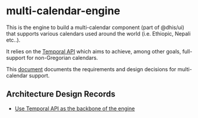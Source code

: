 # multi-calendar-engine

This is the engine to build a multi-calendar component (part of @dhis/ui) that supports various calendars used around the world (i.e. Ethiopic, Nepali etc..).

It relies on the [Temporal API](https://tc39.es/proposal-temporal) which aims to achieve, among other goals, full-support for non-Gregorian calendars.

This [document](https://docs.google.com/document/d/19zjyB45oBbqC5KeubaU8E7cw9fGhFc3tOXY0GkzZKqc/edit?userstoinvite=hendrik%40dhis2.org#heading=h.rjt0etsbsqh6) documents the requirements and design decisions for multi-calendar support.

## Architecture Design Records

- [Use Temporal API as the backbone of the engine](./doc/architecture/decisions/0002-use-temporal-api-as-the-backbone-for-the-engine.md)